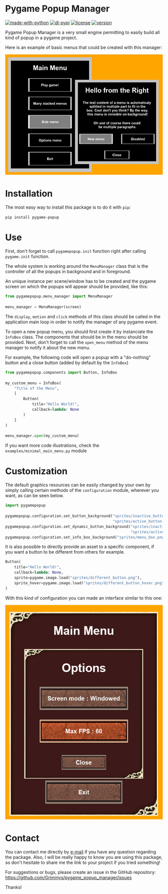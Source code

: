 # Pygame Popup Manager

[![made-with-python](https://img.shields.io/badge/Made%20with-Python-1f425f.svg)](https://www.python.org/)
[![dl-pypi](https://img.shields.io/pypi/dm/pygame-popup)](https://pypi.org/project/pygame-popup/)
[![license](https://img.shields.io/github/license/grimmys/pygame_popup_manager)](https://github.com/Grimmys/pygame_popup_manager/blob/main/LICENSE)
[![version](https://img.shields.io/pypi/v/pygame-popup)](https://pypi.org/project/pygame-popup/)


Pygame Popup Manager is a very small engine permitting to easily build all kind of popup in a pygame project.

Here is an example of basic menus that could be created with this manager:

![Main menu with side menu](https://github.com/Grimmys/pygame_popup_manager/blob/main/screenshots/main_menu_with_side_menu.png)
# Installation

The most easy way to install this package is to do it with `pip`:

`pip install pygame-popup`

# Use

First, don't forget to call `pygamepopup.init` function right after 
calling `pygame.init` function.

The whole system is working around the `MenuManager` class that is
the controller of all the popups in background and in foreground.

An unique instance per scene/window has to be created and the pygame screen
on which the popups will appear should be provided, like this:

```py
from pygamepopup.menu_manager import MenuManager

menu_manager = MenuManager(screen)
```

The `display`, `motion` and `click` methods of this class should be called in the application main loop 
in order to notify the manager of any pygame event.

To open a new popup menu, you should first create it by instanciate the `InfoBox` class.
The components that should be in the menu should be provided.
Next, don't forget to call the `open_menu` method of the menu manager to notify it about the new menu.

For example, the following code will open a popup with a "do-nothing" button and a close button (added by default by the `InfoBox`)

```py
from pygamepopup.components import Button, InfoBox

my_custom_menu = InfoBox(
    "Title of the Menu",
    [
        Button(
            title="Hello World!",
            callback=lambda: None
        )
    ]
)

menu_manager.open(my_custom_menu)
```
If you want more code illustrations, check the `examples/minimal_main_menu.py` module

# Customization

The default graphics resources can be easily changed by your own by simply calling certain methods of the `configuration` module, wherever you want, as can be seen below. 

```py
import pygamepopup

pygamepopup.configuration.set_button_background("sprites/inactive_button.png",
                                                "sprites/active_button.png")
pygamepopup.configuration.set_dynamic_button_background("sprites/inactive_button.png",
                                                        "sprites/active_button.png")
pygamepopup.configuration.set_info_box_background("sprites/menu_box.png")
```

It is also possible to directly provide an asset to a specific component, if you want a button to be different from others for example.

```py
Button(
    title="Hello World!",
    callback=lambda: None,
    sprite=pygame.image.load("sprites/different_button.png"),
    sprite_hover=pygame.image.load("sprites/different_button_hover.png")
)
 ```

With this kind of configuration you can made an interface similar to this one: 

![Options menu with assets](https://github.com/Grimmys/pygame_popup_manager/blob/main/screenshots/options_menu_with_assets.png)

# Contact

You can contact me directly by [e-mail](mailto:grimmys.programming@gmail.com?subject=[GitHub]%20Pygame%20Popup%20Manager) if you have any question regarding the package.
Also, I will be really happy to know you are using this package, so don't hesitate to share me the link to your project if you tried something!

For suggestions or bugs, please create an issue in the GitHub repository: https://github.com/Grimmys/pygame_popup_manager/issues

Thanks!
